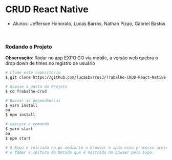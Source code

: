 <h1> CRUD React Native </h1>

* Alunos: Jefferson Honorato, Lucas Barros, Nathan Pizao, Gabriel Bastos


</br>

<h3> Rodando o Projeto</h3>

**Observação**: Rodar no app EXPO GO via mobile, a versão web quebra o drop down de times no registro de usuário

```bash
# Clone este repositório
$ git clone https://github.com/lucasbarros3/Trabalho-CRUD-React-Native.git

# Acesse a pasta do Projeto
$ cd Trabalho-Crud

# Baixar as dependências
$ yarn install
ou
$ npm install

# execute o comando
$ yarn start
ou
$ npm start

# O Expo é iniciado no pc mediante o browser e após esse processo acessar o celular e executar o expo
# e fazer a leitura do QRCode que é mostrado no bowser pelo Expo.
```
